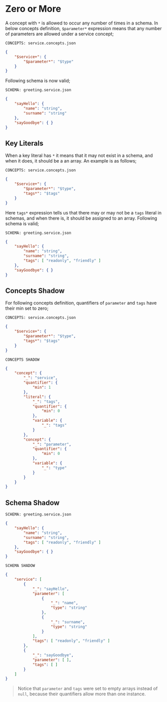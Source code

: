 # Zero or More

A concept with `*` is allowed to occur any number of times in a schema. In
below concepts definition, `$parameter*` expression means that any number of
parameters are allowed under a service concept;

`CONCEPTS: service.concepts.json`

```json
{
    "$service+": {
        "$parameter*": "$type"
    }
}
```

Following schema is now valid;

`SCHEMA: greeting.service.json`

```json
{
    "sayHello": { 
        "name": "string",
        "surname": "string"
    },
    "sayGoodbye": { }
}
```

## Key Literals

When a key literal has `*` it means that it may not exist in a schema, and when
it does, it should be a an array. An example is as follows;

`CONCEPTS: service.concepts.json`

```json
{
    "$service+": {
        "$parameter*": "$type",
        "tags*": "$tags"
    }
}
```

Here `tags*` expression tells us that there may or may not be a `tags` literal
in schemas, and when there is, it should be assigned to an array. Following
schema is valid;

`SCHEMA: greeting.service.json`

```json
{
    "sayHello": {
        "name": "string",
        "surname": "string",
        "tags": [ "readonly", "friendly" ]
    },
    "sayGoodbye": { }
}
```

## Concepts Shadow

For following concepts definition, quantifiers of `parameter` and `tags` have
their min set to zero;

`CONCEPTS: service.concepts.json`

```json
{
    "$service+": {
        "$parameter*": "$type",
        "tags*": "$tags"
    }
}
```

`CONCEPTS SHADOW`

```json
{
    "concept": {
        "_": "service",
        "quantifier": {
            "min": 1
        },
        "literal": {
            "_": "tags",
            "quantifier": {
                "min": 0
            },
            "variable": {
                "_": "tags"
            }
        },
        "concept": {
            "_": "parameter",
            "quantifier": {
                "min": 0
            },
            "variable": {
                "_": "type"
            }
        }
    }
}
```

## Schema Shadow

`SCHEMA: greeting.service.json`

```json
{
    "sayHello": {
        "name": "string",
        "surname": "string",
        "tags": [ "readonly", "friendly" ]
    },
    "sayGoodbye": { }
}
```

`SCHEMA SHADOW`

```json
{
    "service": [
        {
            "_": "sayHello",
            "parameter": [
                {
                    "_": "name",
                    "type": "string"
                },
                {
                    "_": "surname",
                    "type": "string"
                }
            ],
            "tags": [ "readonly", "friendly" ]
        },
        {
            "_": "sayGoodbye",
            "parameter": [ ],
            "tags": [ ]
        }
    ]
}
```

> Notice that `parameter` and `tags` were set to empty arrays instead of
> `null`, because their quantifiers allow more than one instance.
